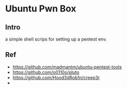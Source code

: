 # Ubuntu Pwn Box

## Intro
a simple shell scrips for setting up a pentest env.

## Ref
* https://github.com/madmantm/ubuntu-pentest-tools
* https://github.com/o0110o/pluto
* https://github.com/Hood3dRob1n/creep3r
* 
